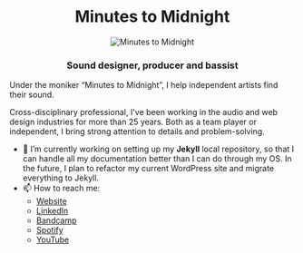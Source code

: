 <h1 align="center">Minutes to Midnight</h1>

<div align="center"><img src="https://minutestomidnight.co.uk/wp-content/uploads/2020/07/afedb-icons_production_2.gif" alt="Minutes to Midnight" /></div>

<h3 align="center">Sound designer, producer and bassist</h3>

Under the moniker “Minutes to Midnight”, I help independent artists find their sound.

Cross-disciplinary professional, I've been working in the audio and web design industries for more than 25 years. Both as a team player or independent, I bring strong attention to details and problem-solving.

- 🔭 I’m currently working on setting up my **Jekyll** local repository, so that I can handle all my documentation better than I can do through my OS. In the future, I plan to refactor my current WordPress site and migrate everything to Jekyll.
- 📫 How to reach me: 
  - [Website](https://minutestomidnight.co.uk "Official website and blog")
  - [LinkedIn](https://uk.linkedin.com/in/minutes2mid/ "Full professional profile")
  - [Bandcamp](https://minutestomidnight.bandcamp.com/ "My music, in high definition")
  - [Spotify](https://open.spotify.com/artist/250igOmtd9HCpGyXDWUcl9?si=d9t8bLC2QfG8iT1R3y9CAw "My music, in streaming")
  - [YouTube](https://www.youtube.com/channel/UCXO3ZbalCLwCZwHk_UkDBHg/ "Music videos")
